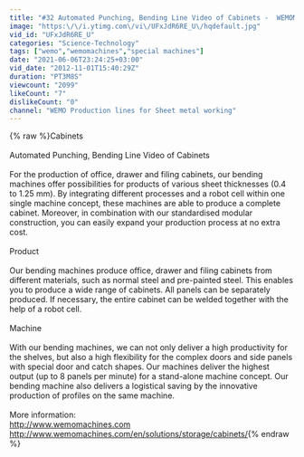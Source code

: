 ```yaml
---
title: "#32 Automated Punching, Bending Line Video of Cabinets -  WEMOMACHINES"
image: "https:\/\/i.ytimg.com\/vi\/UFxJdR6RE_U\/hqdefault.jpg"
vid_id: "UFxJdR6RE_U"
categories: "Science-Technology"
tags: ["wemo","wemomachines","special machines"]
date: "2021-06-06T23:24:25+03:00"
vid_date: "2012-11-01T15:40:29Z"
duration: "PT3M8S"
viewcount: "2099"
likeCount: "7"
dislikeCount: "0"
channel: "WEMO Production lines for Sheet metal working"
---
```

{% raw %}Cabinets<br /><br />Automated Punching, Bending Line Video of Cabinets<br /><br />For the production of office, drawer and filing cabinets, our bending machines offer possibilities for products of various sheet thicknesses (0.4 to 1.25 mm). By integrating different processes and a robot cell within one single machine concept, these machines are able to produce a complete cabinet. Moreover, in combination with our standardised modular construction, you can easily expand your production process at no extra cost.<br /><br />Product<br /><br />Our bending machines produce office, drawer and filing cabinets from different materials, such as normal steel and pre-painted steel. This enables you to produce a wide range of cabinets. All panels can be separately produced. If necessary, the entire cabinet can be welded together with the help of a robot cell.<br /><br />Machine<br /><br />With our bending machines, we can not only deliver a high productivity for the shelves, but also a high flexibility for the complex doors and side panels with special door and catch shapes. Our machines deliver the highest output (up to 8 panels per minute) for a stand-alone machine concept. Our bending machine also delivers a logistical saving by the innovative production of profiles on the same machine.<br /><br />More information:<br /><a rel="nofollow" target="blank" href="http://www.wemomachines.com">http://www.wemomachines.com</a><br /><a rel="nofollow" target="blank" href="http://www.wemomachines.com/en/solutions/storage/cabinets/">http://www.wemomachines.com/en/solutions/storage/cabinets/</a>{% endraw %}
